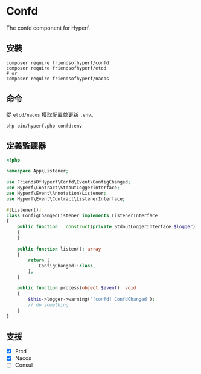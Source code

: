# Confd

The confd component for Hyperf.

## 安裝

```shell
composer require friendsofhyperf/confd
composer require friendsofhyperf/etcd
# or
composer require friendsofhyperf/nacos
```

## 命令

從 `etcd/nacos` 獲取配置並更新 `.env`。

```shell
php bin/hyperf.php confd:env
```

## 定義監聽器

```php
<?php

namespace App\Listener;

use FriendsOfHyperf\Confd\Event\ConfigChanged;
use Hyperf\Contract\StdoutLoggerInterface;
use Hyperf\Event\Annotation\Listener;
use Hyperf\Event\Contract\ListenerInterface;

#[Listener()]
class ConfigChangedListener implements ListenerInterface
{
    public function __construct(private StdoutLoggerInterface $logger)
    {
    }

    public function listen(): array
    {
        return [
            ConfigChanged::class,
        ];
    }

    public function process(object $event): void
    {
        $this->logger->warning('[confd] ConfdChanged');
        // do something
    }
}
```

## 支援

- [x] Etcd
- [x] Nacos
- [ ] Consul
